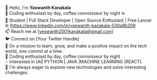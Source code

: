 👋 Hello, I'm **Yaswanth Kanakala**<br>
🌟 Coding enthusiast by day, coffee connoisseur by night ☕<br>
🚀 Student | Full Stack Developer | Open Source Enthusiast | Free Lancer<br>
🌐 [https://www.linkedin.com/in/yaswanth-kanakala-530a8b209<br>
📫 Reach me at [yeswanth2001kanakala@gmail.com]<br>
🐦 Connect on [Your Twitter Handle]<br>
🌱 On a mission to learn, grow, and make a positive impact on the tech world, one commit at a time. <br>
🌟 Coding enthusiast by day, coffee connoisseur by night <br>
💡 Interested in [AI| PYTHON | JAVA |MACHINE LEARNING |REACT].<br>
🌟 I'm always eager to explore new technologies and solve interesting challenges.<br>

